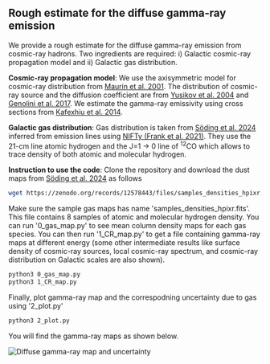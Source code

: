 ## Rough estimate for the diffuse gamma-ray emission

We provide a rough estimate for the diffuse gamma-ray emission from cosmic-ray hadrons. Two ingredients are required: i) Galactic cosmic-ray propagation model and ii) Galactic gas distribution.

**Cosmic-ray propagation model**: We use the axisymmetric model for cosmic-ray distribution from [Maurin et al. 2001](https://ui.adsabs.harvard.edu/abs/2001ApJ...555..585M/abstract). The distribution of cosmic-ray source and the diffusion coefficient are from [Yusikov et al. 2004](https://ui.adsabs.harvard.edu/abs/2004A%26A...422..545Y/abstract) and [Genolini et al. 2017](https://ui.adsabs.harvard.edu/abs/2017PhRvL.119x1101G/abstract). We estimate the gamma-ray emissivity using cross sections from [Kafexhiu et al. 2014](https://ui.adsabs.harvard.edu/abs/2014PhRvD..90l3014K/abstract). 

**Galactic gas distribution**: Gas distribution is taken from [Söding et al. 2024](https://ui.adsabs.harvard.edu/abs/2024arXiv240702859S/abstract) inferred from emission lines using [NIFTy (Frank et al. 2021)](https://ui.adsabs.harvard.edu/abs/2021Entrp..23..853F/abstract). They use the 21-cm line atomic hydrogen and the J=1 &rarr; 0 line of <sup>12</sup>CO which allows to trace density of both atomic and molecular hydrogen.         

**Instruction to use the code**: 
Clone the repository and download the dust maps from [Söding et al. 2024](https://zenodo.org/records/12578443) as follows
```sh
wget https://zenodo.org/records/12578443/files/samples_densities_hpixr.fits?download=1
```

Make sure the sample gas maps has name 'samples_densities_hpixr.fits'. This file contains 8 samples of atomic and molecular hydrogen density. You can run '0_gas_map.py' to see mean column density maps for each gas species. You can then run '1_CR_map.py' to get a file containing gamma-ray maps at different energy (some other intermediate results like surface density of cosmic-ray sources, local cosmic-ray spectrum, and cosmic-ray distribution on Galactic scales are also shown).
```sh
python3 0_gas_map.py
python3 1_CR_map.py
```
Finally, plot gamma-ray map and the correspodning uncertainty due to gas using '2_plot.py'
```sh
python3 2_plot.py
```

You will find the gamma-ray maps as shown below.

![Diffuse gamma-ray map and uncertainty](https://drive.google.com/uc?export=view&id=1Z1sF4n3u56mnfLyHkNM6r4gN1IKHyE6U)
